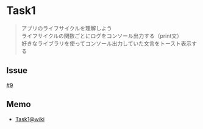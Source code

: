 # Task1
> アプリのライフサイクルを理解しよう  
> ライフサイクルの関数ごとにログをコンソール出力する（print文）  
> 好きなライブラリを使ってコンソール出力していた文言をトースト表示する

## Issue
[#9](https://github.com/naoki-mrmt/TrainingSwiftUI-QTL/issues/9)

## Memo
- [Task1@wiki](https://github.com/naoki-mrmt/TrainingSwiftUI-QTL/wiki/Task1)
